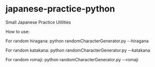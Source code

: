 # japanese-practice-python
Small Japanese Practice Utilities

How to use:

For random hiragana:
python randomCharacterGenerator.py --hiragana

For random katakana:
python randomCharacterGenerator.py --katakana

For random romaji:
python randomCharacterGenerator.py --romaji
